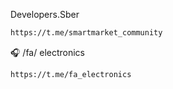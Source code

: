 Developers.Sber
```txt 
https://t.me/smartmarket_community
```

🎧 /fa/ electronics

```txt
https://t.me/fa_electronics
```